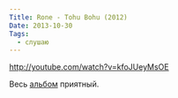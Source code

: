 ```yaml
---
Title: Rone - Tohu Bohu (2012)
Date: 2013-10-30
Tags:
  - слушаю
---
```


http://youtube.com/watch?v=kfoJUeyMsOE

Весь [альбом](https://itunes.apple.com/ru/album/tohu-bohu/id563962208?l=en) приятный.